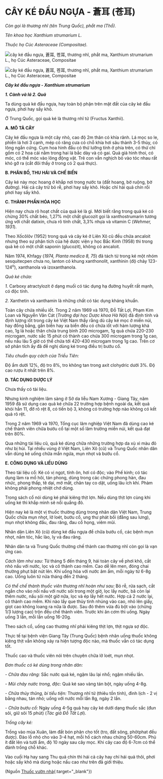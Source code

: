 # CÂY KÉ ĐẦU NGỰA - 蒼耳 (苍耳)

*Còn gọi là thương nhĩ (tên Trung Quốc), phắt ma (Thổ).*

*Tên khoa học Xanthium strumarium L.*

*Thuộc họ Cúc Asteraceae (Compositae).*

![cây ké đầu ngựa, 蒼耳, 苍耳, thương nhĩ, phắt ma, Xanthium strumarium L., họ Cúc Asteraceae, Compositae](/imgs/caythuoc/dtl/cay-ke-dau-ngua.jpg)

![cây ké đầu ngựa, 蒼耳, 苍耳, thương nhĩ, phắt ma, Xanthium strumarium L., họ Cúc Asteraceae, Compositae](/imgs/caythuoc/dtl/cay-ke-dau-ngua-2.jpg)

***Cây ké đầu ngựa - Xanthium strumarium***

***1\. Cành và lá 2. Quả***

Ta dùng quả ké đầu ngựa, hay toàn bộ phận trên mặt đất của cây ké đầu ngựa, phơi hay sấy khô.

Ở Trung Quốc, gọi quả ké là thương nhĩ tử (Fructus Xanthii).

**A. MÔ TẢ CÂY**

Cây ké đầu ngựa là một cây nhỏ, cao độ 2m thân có khía rãnh. Lá mọc so le, phiến lá hơi 3 cạnh, mép có răng cưa có chỗ khía hơi sâu thành 3-5 thùy, có lông ngắn cứng. Cụm hoa hình đầu có thứ lưỡng tính ở phía trên, có thứ chỉ gồm có 2 hoa cái nằm trong hai lá bắc dày và có gai. Quả giả hình thoi, có móc, có thể móc vào lông động vật. Trẻ con vẫn nghịch bỏ vào tóc nhau rất khó gỡ ra (cắt đôi thấy ở trong có 2 quả thực).

**B. PHÂN BỐ, THU HÁI VÀ CHẾ BIẾN**

Cây ké này mọc hoang ở khắp nơi trong nước ta (đất hoang, bờ ruộng, bờ đường). Hái cả cây trừ bỏ rễ, phơi hay sấy khô. Hoặc chỉ hái quả chín rồi phơi hay sấy khô.

**C. THÀNH PHẦN HÓA HỌC**

Hiện nay chưa rõ hoạt chất của quả ké là gì. Mới biết rằng trong quả ké có chừng 30% chất béo, 1,27% một chất glucozit gọi là xanthostrumarin tương ứng với chất datixin, chưa rõ tính chất, 3,3% nhựa và vitamin C (*Wehmer, 1931*).

Theo Xốcôlôv (1952) trong quả và cây ké ở Liên Xô cũ đều chứa ancaloit nhưng theo sự phân tích của hệ dược viện y học Bắc Kinh (1958) thì trong quả ké có một chất saponin (glucozit), không có ancaloit.

Năm 1974, Khfagy (*1974, Planta medica 8, 75*) đã tách từ trong ké một nhóm sesquitecpen chưa no, lanton có khung xanthonolit, xanthinin (độ chảy 123-124<sup>o</sup>), xanthanola và izoxanthanola.

*Quả ké chứa:*

*1.* Carboxy atractylozit ở dạng muối có tác dụng hạ đường huyết rất mạnh, có độc tính.

*2.* Xanthetin và xanthamin là những chất có tác dụng kháng khuẩn.

Toàn cây chứa nhiều iốt. Trong 2 năm 1969 và 1970, Đỗ Tất Lợi, Phạm Kim Loan và Nguyễn Văn Cát (*Trường đại học Dược khoa Hà Nội*) đã định tính và định lượng iốt trong cây ké Việt Nam thấy rằng dù cây ké mọc ở miền núi, hay đồng bằng, gần biển hay xa biển đều có chứa iốt với hàm lượng khá cao, 1g lá hoặc thân chứa trung bình 200 microgam, 1g quả chứa 220-230 microgam, nước sắc 15 phút cô thành cao chứa 300 microgam trong 1g cao, nếu nấu lâu 5 giờ có thể chứa tới 420-430 microgam trong 1g cao. Trên cơ sở phân tích ấy đã đề nghị dùng ké trong điều trị bướu cổ.

*Tiêu chuẩn quy cách của Triều Tiên:*

Độ ẩm dưới 12%, độ tro 8%, tro không tan trong axit clohydric dưới 3%. Độ cao rượu ít nhất trên 8%.

**D. TÁC DỤNG DƯỢC LÝ**

Chưa thấy có tài liệu.

Nhưng kinh nghiệm lâm sàng ở Sở da liễu Nam Xương - Giang Tây, năm 1959 đã sử dụng cao quả ké chữa 22 trường hợp bệnh ngoài da, kết quả khỏi hẳn 11, đỡ rõ rệt 8, có tiến bộ 3, không có trường hợp nào không có kết quả rõ rệt.

Trong 2 năm 1969 và 1970, Tổng cục lâm nghiệp Việt Nam đã dùng cao ké chế thành viên chữa bướu cổ tại một số lâm trường miền núi, kết quả đạt trên 80%.

Qua những tài liệu cũ, quả ké dùng chữa những trường hợp da xù xì màu đỏ như bị hủi. Tại nhiều vùng ở Việt Nam, Liên Xô (cũ) và Trung Quốc nhân dân vẫn dùng ké uống chữa mẩn ngứa, mụn nhọt và bướu cổ.

**E. CÔNG DỤNG VÀ LIỀU DÙNG**

Theo tài liệu cổ: Ké có vị ngọt, tính ôn, hơi có độc; vào Phế kinh; có tác dụng làm ra mồ hôi, tán phong, dùng trong các chứng phong hàn, đau nhức, phong thấp, tê dại, mờ mắt, chân tay co dật, uống lâu ích khí. Phàm không phải phong nhiệt chớ dùng.

Trong sách cổ nói dùng ké phải kiêng thịt lợn. Nếu dùng thịt lợn cùng khi uống ké thì khắp mình sẽ nổi quầng đỏ.

Hiện nay ké là một vị thuốc thường dùng trong nhân dân Việt Nam, Trung Quốc chữa mụn nhọt, lở loét, bướu cổ, ung thư phát bối (đằng sau lưng), mụn nhọt không đầu, đau răng, đau cổ họng, viêm mũi.

Nhân dân Liên Xô (cũ) dùng ké đầu ngựa để chữa bướu cổ, các bệnh mụn nhọt, nấm tóc, hắc lào, lỵ và đau răng.

Nhân dân ta và Trung Quốc thường chế thành cao thương nhĩ còn gọi là vạn ứng cao.

*Cách làm như sau:* Từ tháng 5 đến tháng 9, hái toàn cây về phơi khô, cắt nhỏ nấu với nước, lọc và cô thành cao mềm. Cao dễ lên men, đóng chai thường phụt bật nút lên. Khi uống hòa với nước âm ấm, mỗi ngày từ 6-8g cao. Uống luôn từ nửa tháng đến 2 tháng.

*Có thể chế thành thuốc viên thương nhĩ hoàn như sau:* Bỏ rễ, rửa sạch, cắt ngắn cho vào nồi nấu với nước sôi trong một giờ, lọc lấy nước, bã còn lại thêm nước, nấu sôi một giờ nữa, lọc và ép lấy hết nước. Hợp cả 2 nước lại, cô thành cao mềm. Khi nào lấy que thủy tinh nhúng vào cao, nhỏ lên giấy, giọt cao không loang ra nữa là được. Sau đó thêm vừa đủ bột vào (chừng 1/3 lượng cao) trộn đều chế thành viên. Trước khi ăn cơm thì uống. Ngày uống 3 lần, mỗi lần uống 16-20g.

Theo sách cổ, uống cao thương nhĩ phải kiêng thịt lợn, thịt ngựa sợ độc.

Thực tế tại bệnh viện Giang Tây (Trung Quốc) bệnh nhân uống thuốc không kiêng thịt vẫn không xảy ra hiện tượng độc nào, mà thuốc vẫn có tác dụng tốt.

Thuốc cao và thuốc viên nói trên chuyên chữa lở loét, mụn nhọt.

*Đơn thuốc có ké dùng trong nhân dân:*

*- Chữa đau răng:* Sắc nước quả ké, ngậm lâu lại nhổ; ngậm nhiều lần.

*- Mũi chảy nước trong, đặc:* Quả ké sao vàng tán bột, ngày uống 4-8g.

*- Chữa thủy thũng, bí tiểu tiện:* Thương nhĩ tử (thiêu tồn tính), đình lịch - 2 vị bằng nhau, tán nhỏ; uống với nước mỗi lần 8g, ngày 2 lần.

*- Chữa bướu cổ:* Ngày uống 4-5g quả hay cây ké dưới dạng thuốc sắc (đun sôi, giữ sôi 15 phút) (*Tác giả Đỗ Tất Lợi*).

*Trồng cây ké:*

Trồng vào mùa Xuân, làm đất bón phân cho tốt (tro, đất sông, phôtphat đều được). Đào lỗ nhỏ cho vào 3-4 hạt, mỗi hố cách nhau chừng 50-60cm. Phủ ít đất lên và tưới ẩm, độ 10 ngày sau cây mọc. Khi cây cao độ 6-7cm có thể đánh trồng chỗ khác.

Vào cuối Hạ hay sang Thu quả chín thì hái cả cây hay chỉ hái quả thôi, phơi hoặc sấy khô mà dùng hoặc nấu cao như trên đã giới thiệu.


(Nguồn [Thuốc vườn nhà](http://thuocvuonnha.com){:target="_blank"})